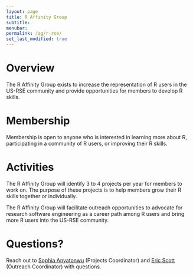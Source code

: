 ```yaml
---
layout: page
title: R Affinity Group
subtitle:
menubar:
permalink: /ag/r-rse/
set_last_modified: true
---
```


# Overview
The R Affinity Group exists to increase the representation of R users in the US-RSE community and provide opportunities for members to develop R skills.

# Membership
Membership is open to anyone who is interested in learning more about R, participating in a community of R users, or improving their R skills. 

# Activities

The R Affinity Group will identify 3 to 4 projects per year for members to work on. The purpose of these projects is to help members grow their R skills together or individually.
 
The R Affinity Group will facilitate outreach opportunities to advocate for research software engineering as a career path among R users and bring more R users into the US-RSE community.

# Questions?
Reach out to [Sophia Anyatonwu](sophia.anyatonwu@gmail.com) (Projects Coordinator) and [Eric Scott](scottericr@gmail.com) (Outreach Coordinator) with questions.
